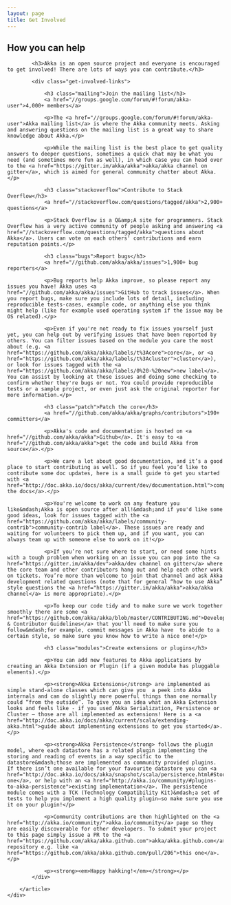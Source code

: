 ```yaml
---
layout: page
title: Get Involved
---
```


<div class="row">
	<div class="span8">
		<article>
            <h1>How you can help</h1>

            <h3>Akka is an open source project and everyone is encouraged to get involved! There are lots of ways you can contribute.</h3>

            <div class="get-involved-links">

                <h3 class="mailing">Join the mailing list</h3>
                <a href="//groups.google.com/forum/#!forum/akka-user">4,000+ members</a>

                <p>The <a href="//groups.google.com/forum/#!forum/akka-user">Akka mailing list</a> is where the Akka community meets. Asking and answering questions on the mailing list is a great way to share knowledge about Akka.</p>

                <p>While the mailing list is the best place to get quality answers to deeper questions, sometimes a quick chat may be what you need (and sometimes more fun as well), in which case you can head over to the <a href="https://gitter.im/akka/akka">akka/akka channel on gitter</a>, which is aimed for general community chatter about Akka.</p>

                <h3 class="stackoverflow">Contribute to Stack Overflow</h3>
                <a href="//stackoverflow.com/questions/tagged/akka">2,900+ questions</a>

                <p>Stack Overflow is a Q&amp;A site for programmers. Stack Overflow has a very active community of people asking and answering <a href="//stackoverflow.com/questions/tagged/akka">questions about Akka</a>. Users can vote on each others' contributions and earn reputation points.</p>

                <h3 class="bugs">Report bugs</h3>
                <a href="//github.com/akka/akka/issues">1,900+ bug reporters</a>

                <p>Bug reports help Akka improve, so please report any issues you have! Akka uses <a href="//github.com/akka/akka/issues">GitHub to track issues</a>. When you report bugs, make sure you include lots of detail, including reproducible tests-cases, example code, or anything else you think might help (like for example used operating system if the issue may be OS related).</p>

                <p>Even if you're not ready to fix issues yourself just yet, you can help out by verifying issues that have been reported by others. You can filter issues based on the module you care the most about (e.g. <a href="https://github.com/akka/akka/labels/t%3Acore">core</a>, or <a href="https://github.com/akka/akka/labels/t%3Acluster">cluster</a>), or look for issues tagged with the <a href="https://github.com/akka/akka/labels/0%20-%20new">new label</a>. You can assist by looking at these issues and doing some checking to confirm whether they're bugs or not. You could provide reproducible tests or a sample project, or even just ask the original reporter for more information.</p>

                <h3 class="patch">Patch the core</h3>
                <a href="//github.com/akka/akka/graphs/contributors">190+ committers</a>

                <p>Akka's code and documentation is hosted on <a href="//github.com/akka/akka">Github</a>. It's easy to <a href="//github.com/akka/akka">get the code and build Akka from source</a>.</p>

                <p>We care a lot about good documentation, and it’s a good place to start contributing as well. So if you feel you’d like to contribute some doc updates, here is a small guide to get you started with <a href="http://doc.akka.io/docs/akka/current/dev/documentation.html">compiling the docs</a>.</p>

                <p>You're welcome to work on any feature you like&mdash;Akka is open source after all!&mdash;and if you'd like some good ideas, look for issues tagged with the <a href="https://github.com/akka/akka/labels/community-contrib">community-contrib label</a>. These issues are ready and waiting for volunteers to pick them up, and if you want, you can always team up with someone else to work on it!</p>

                <p>If you’re not sure where to start, or need some hints with a tough problem when working on an issue you can pop into the <a href="https://gitter.im/akka/dev">akka/dev channel on gitter</a> where the core team and other contributors hang out and help each other work on tickets. You’re more than welcome to join that channel and ask Akka development related questions (note that for general “how to use Akka” style questions the <a href="https://gitter.im/akka/akka">akka/akka channel</a> is more appropriate).</p>

                <p>To keep our code tidy and to make sure we work together smoothly there are some <a href="https://github.com/akka/akka/blob/master/CONTRIBUTING.md">Developer & Contributor Guidelines</a> that you'll need to make sure you follow&mdash;for example, commit messages in Akka have  to abide to a certain style, so make sure you know how to write a nice one!</p>

                <h3 class="modules">Create extensions or plugins</h3>

                <p>You can add new features to Akka applications by creating an Akka Extension or Plugin (if a given module has pluggable elements).</p>

                <p><strong>Akka Extensions</strong> are implemented as simple stand-alone classes which can give you  a peek into Akka internals and can do slightly more powerful things than one normally could “from the outside”. To give you an idea what an Akka Extension looks and feels like - if you used Akka Serialization, Persistence or Cluster – those are all implemented as extensions! Here is a <a href="http://doc.akka.io/docs/akka/current/scala/extending-akka.html">guide about implementing extensions to get you started</a>.</p>

                <p><strong>Akka Persistence</strong> follows the plugin model, where each datastore has a related plugin implementing the storing and reading of events in a way specific to the datastore&mdash;those are implemented as community provided plugins. If there isn’t one available for your favourite datastore you can <a href="http://doc.akka.io/docs/akka/snapshot/scala/persistence.html#Storage_plugins">implement one</a>, or help with an <a href="http://akka.io/community/#plugins-to-akka-persistence">existing implementation</a>. The persistence module comes with a TCK (Technology Compatibility Kit)&mdash;a set of tests to help you implement a high quality plugin–so make sure you use it on your plugin!</p>

                <p>Community contributions are then highlighted on the <a href="http://akka.io/community/">akka.io/community</a> page so they are easily discoverable for other developers. To submit your project to this page simply issue a PR to the <a href="https://github.com/akka/akka.github.com">akka/akka.github.com</a> repository e.g. like <a href="https://github.com/akka/akka.github.com/pull/206">this one</a>.</p>

                <p><strong><em>Happy hakking!</em></strong></p>
            </div>

        </article>
	</div>
</div>